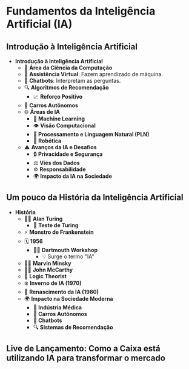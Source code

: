 # Fundamentos da Inteligência Artificial (IA)

## Introdução à Inteligência Artificial

- **Introdução à Inteligência Artificial**
    - 🧠 **Área da Ciência da Computação**
    - 🤖 **Assistência Virtual**: Fazem aprendizado de máquina.
    - 💬 **Chatbots**: Interpretam as perguntas.
    - 🔍 **Algoritmos de Recomendação**
        - 📈 **Reforço Positivo**
    - 🚗 **Carros Autônomos**
    - 🌐 **Áreas de IA**
        - 🧠 **Machine Learning**
        - 👁 **Visão Computacional**
        - 📝 **Processamento e Linguagem Natural (PLN)**
        - 🤖 **Robótica**
    - ⚠️ **Avanços da IA e Desafios**
        - 🔒 **Privacidade e Segurança**
        - ⚖️ **Viés dos Dados**
        - ⚙️ **Responsabilidade**
        - 🌍 **Impacto da IA na Sociedade**

## Um pouco da História da Inteligência Artificial

- **História**
    - 🧑‍💻 **Alan Turing**
        - 🤖 **Teste de Turing**
    - ⚡ **Monstro de Frankenstein**
    - 🗓 **1956**
        - 🧑‍🏫 **Dartmouth Workshop**
            - 💡 Surge o termo "IA"
    - 👨‍💻 **Marvin Minsky**
    - 👨‍🏫 **John McCarthy**
    - 🔢 **Logic Theorist**
    - ❄️ **Inverno de IA (1970)**
    - 🎉 **Renascimento da IA (1980)**
    - 🌍 **Impacto na Sociedade Moderna**
        - 🏥 **Indústria Médica**
        - 🚗 **Carros Autônomos**
        - 💬 **Chatbots**
        - 🔍 **Sistemas de Recomendação**

## Live de Lançamento: Como a Caixa está utilizando IA para transformar o mercado
